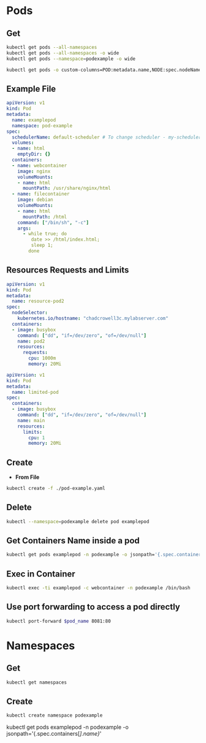 # Pods

## Get

```bash
kubectl get pods --all-namespaces
kubectl get pods --all-namespaces -o wide
kubectl get pods --namespace=podexample -o wide

kubectl get pods -o custom-columns=POD:metadata.name,NODE:spec.nodeName --sort-by spec.nodeName -n kube-system
```

## Example File

```yaml
apiVersion: v1
kind: Pod
metadata:
  name: examplepod
  namespace: pod-example
spec:
  schedulerName: default-scheduler # To change scheduler - my-scheduler
  volumes:
  - name: html
    emptyDir: {}
  containers:
  - name: webcontainer
    image: nginx
    volumeMounts:
    - name: html
      mountPath: /usr/share/nginx/html
  - name: filecontainer
    image: debian
    volumeMounts:
    - name: html
      mountPath: /html
    command: ["/bin/sh", "-c"]
    args:
      - while true; do
         date >> /html/index.html;
         sleep 1;
        done
```

## Resources Requests and Limits

```yaml
apiVersion: v1
kind: Pod
metadata:
  name: resource-pod2
spec:
  nodeSelector:
    kubernetes.io/hostname: "chadcrowell3c.mylabserver.com"
  containers:
  - image: busybox
    command: ["dd", "if=/dev/zero", "of=/dev/null"]
    name: pod2
    resources:
      requests:
        cpu: 1000m
        memory: 20Mi
```

```yaml
apiVersion: v1
kind: Pod
metadata:
  name: limited-pod
spec:
  containers:
  - image: busybox
    command: ["dd", "if=/dev/zero", "of=/dev/null"]
    name: main
    resources:
      limits:
        cpu: 1
        memory: 20Mi
```

## Create

* **From File**

```bash
kubectl create -f ./pod-example.yaml
```

## Delete

```bash
kubectl --namespace=podexample delete pod examplepod
```

## Get Containers Name inside a pod

```bash
kubectl get pods examplepod -n podexample -o jsonpath='{.spec.containers[*].name}*'
```

## Exec in Container

```bash
kubectl exec -ti examplepod -c webcontainer -n podexample /bin/bash
```

## Use port forwarding to access a pod directly

```bash
kubectl port-forward $pod_name 8081:80
```

# Namespaces

## Get

```bash
kubectl get namespaces
```

## Create

```bash
kubectl create namespace podexample
```


kubectl get pods examplepod -n podexample -o jsonpath='{.spec.containers[*].name}*'